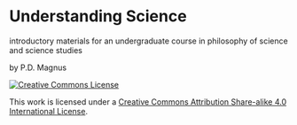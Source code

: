 # Understanding Science
introductory materials for an undergraduate course in philosophy of science and science studies

by P.D. Magnus


[![Creative Commons License](https://i.creativecommons.org/l/by-sa/4.0/88x31.png)](http://creativecommons.org/licenses/by-sa/4.0/)

This work is licensed under a [Creative Commons Attribution Share-alike 4.0 International License](http://creativecommons.org/licenses/by-sa/4.0/).